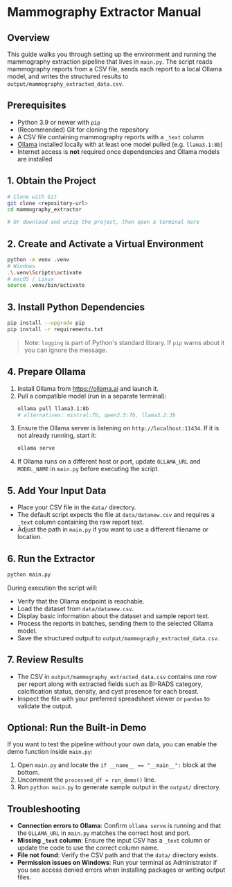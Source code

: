 ﻿# Mammography Extractor Manual

## Overview
This guide walks you through setting up the environment and running the mammography extraction pipeline that lives in `main.py`. The script reads mammography reports from a CSV file, sends each report to a local Ollama model, and writes the structured results to `output/mammography_extracted_data.csv`.

## Prerequisites
- Python 3.9 or newer with `pip`
- (Recommended) Git for cloning the repository
- A CSV file containing mammography reports with a `_text` column
- [Ollama](https://ollama.ai) installed locally with at least one model pulled (e.g. `llama3.1:8b`)
- Internet access is **not** required once dependencies and Ollama models are installed

## 1. Obtain the Project
```bash
# Clone with Git
git clone <repository-url>
cd mammography_extractor

# Or download and unzip the project, then open a terminal here
```

## 2. Create and Activate a Virtual Environment
```bash
python -m venv .venv
# Windows
.\.venv\Scripts\activate
# macOS / Linux
source .venv/bin/activate
```

## 3. Install Python Dependencies
```bash
pip install --upgrade pip
pip install -r requirements.txt
```
> Note: `logging` is part of Python's standard library. If `pip` warns about it you can ignore the message.

## 4. Prepare Ollama
1. Install Ollama from https://ollama.ai and launch it.
2. Pull a compatible model (run in a separate terminal):
   ```bash
   ollama pull llama3.1:8b
   # alternatives: mistral:7b, qwen2.5:7b, llama3.2:3b
   ```
3. Ensure the Ollama server is listening on `http://localhost:11434`. If it is not already running, start it:
   ```bash
   ollama serve
   ```
4. If Ollama runs on a different host or port, update `OLLAMA_URL` and `MODEL_NAME` in `main.py` before executing the script.

## 5. Add Your Input Data
- Place your CSV file in the `data/` directory.
- The default script expects the file at `data/datanew.csv` and requires a `_text` column containing the raw report text.
- Adjust the path in `main.py` if you want to use a different filename or location.

## 6. Run the Extractor
```bash
python main.py
```
During execution the script will:
- Verify that the Ollama endpoint is reachable.
- Load the dataset from `data/datanew.csv`.
- Display basic information about the dataset and sample report text.
- Process the reports in batches, sending them to the selected Ollama model.
- Save the structured output to `output/mammography_extracted_data.csv`.

## 7. Review Results
- The CSV in `output/mammography_extracted_data.csv` contains one row per report along with extracted fields such as BI-RADS category, calcification status, density, and cyst presence for each breast.
- Inspect the file with your preferred spreadsheet viewer or `pandas` to validate the output.

## Optional: Run the Built-in Demo
If you want to test the pipeline without your own data, you can enable the demo function inside `main.py`:
1. Open `main.py` and locate the `if __name__ == "__main__":` block at the bottom.
2. Uncomment the `processed_df = run_demo()` line.
3. Run `python main.py` to generate sample output in the `output/` directory.

## Troubleshooting
- **Connection errors to Ollama**: Confirm `ollama serve` is running and that the `OLLAMA_URL` in `main.py` matches the correct host and port.
- **Missing `_text` column**: Ensure the input CSV has a `_text` column or update the code to use the correct column name.
- **File not found**: Verify the CSV path and that the `data/` directory exists.
- **Permission issues on Windows**: Run your terminal as Administrator if you see access denied errors when installing packages or writing output files.
